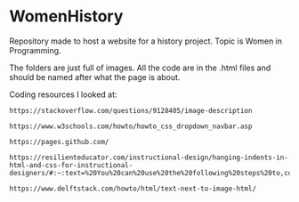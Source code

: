 # WomenHistory
Repository made to host a website for a history project. Topic is Women in Programming.

The folders are just full of images. All the code are in the .html files and should be named after what the page is about. 

Coding resources I looked at:

	https://stackoverflow.com/questions/9128405/image-description

	https://www.w3schools.com/howto/howto_css_dropdown_navbar.asp

	https://pages.github.com/

	https://resilienteducator.com/instructional-design/hanging-indents-in-html-and-css-for-instructional-designers/#:~:text=%20You%20can%20use%20the%20following%20steps%20to,content%2C%20and%20add%20the%20styling%20attributes...%20More%20

	https://www.delftstack.com/howto/html/text-next-to-image-html/
